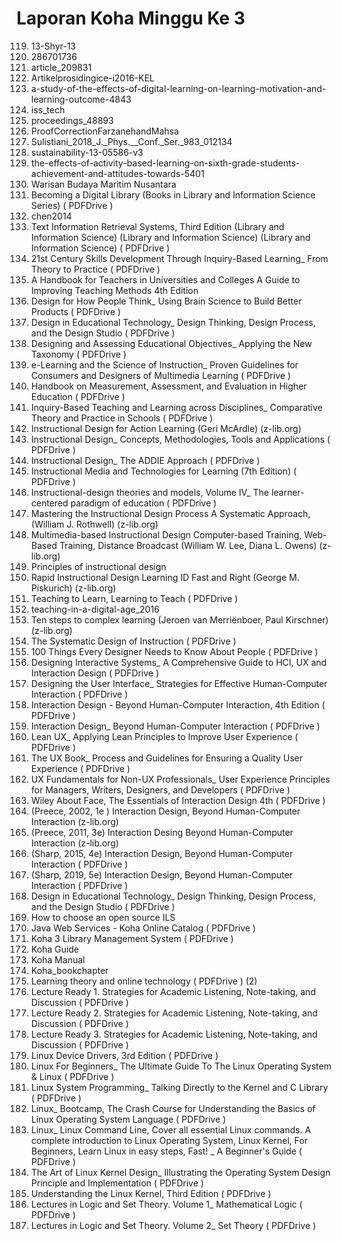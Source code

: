 # Laporan Koha Minggu Ke 3
119. 13-Shyr-13
120. 286701736
121. article_209831
122. Artikelprosidingice-i2016-KEL
123. a-study-of-the-effects-of-digital-learning-on-learning-motivation-and-learning-outcome-4843
124. iss_tech
125. proceedings_48893
126. ProofCorrectionFarzanehandMahsa
127. Sulistiani_2018_J._Phys.__Conf._Ser._983_012134
128. sustainability-13-05586-v3
129. the-effects-of-activity-based-learning-on-sixth-grade-students-achievement-and-attitudes-towards-5401
130. Warisan Budaya Maritim Nusantara
131. Becoming a Digital Library (Books in Library and Information Science Series) ( PDFDrive )
132. chen2014
133. Text Information Retrieval Systems, Third Edition (Library and Information Science) (Library and Information Science) (Library and Information Science) ( PDFDrive )
134. 21st Century Skills Development Through Inquiry-Based Learning_ From Theory to Practice ( PDFDrive )
135. A Handbook for Teachers in Universities and Colleges  A Guide to Improving Teaching Methods 4th Edition
136. Design for How People Think_ Using Brain Science to Build Better Products ( PDFDrive )
137. Design in Educational Technology_ Design Thinking, Design Process, and the Design Studio ( PDFDrive )
138. Designing and Assessing Educational Objectives_ Applying the New Taxonomy ( PDFDrive )
139. e-Learning and the Science of Instruction_ Proven Guidelines for Consumers and Designers of Multimedia Learning ( PDFDrive )
140. Handbook on Measurement, Assessment, and Evaluation in Higher Education ( PDFDrive )
141. Inquiry-Based Teaching and Learning across Disciplines_ Comparative Theory and Practice in Schools ( PDFDrive )
142. Instructional Design for Action Learning (Geri McArdle) (z-lib.org)
143. Instructional Design_ Concepts, Methodologies, Tools and Applications     ( PDFDrive )
144. Instructional Design_ The ADDIE Approach ( PDFDrive )
145. Instructional Media and Technologies for Learning (7th Edition) ( PDFDrive )
146. Instructional-design theories and models, Volume IV_ The learner-centered paradigm of education ( PDFDrive )
147. Mastering the Instructional Design Process  A Systematic Approach, (William J. Rothwell) (z-lib.org)
148. Multimedia-based Instructional Design Computer-based Training, Web-Based Training, Distance Broadcast (William W. Lee, Diana L. Owens) (z-lib.org)
149. Principles of instructional design
150. Rapid Instructional Design Learning ID Fast and Right (George M. Piskurich) (z-lib.org)
151. Teaching to Learn, Learning to Teach ( PDFDrive )
152. teaching-in-a-digital-age_2016
153. Ten steps to complex learning (Jeroen van Merriënboer, Paul Kirschner) (z-lib.org)
154. The Systematic Design of Instruction ( PDFDrive )
155. 100 Things Every Designer Needs to Know About People ( PDFDrive )
156. Designing Interactive Systems_ A Comprehensive Guide to HCI, UX and Interaction Design ( PDFDrive )
157. Designing the User Interface_ Strategies for Effective Human-Computer Interaction ( PDFDrive )
158. Interaction Design - Beyond Human-Computer Interaction, 4th Edition ( PDFDrive )
159. Interaction Design_ Beyond Human-Computer Interaction ( PDFDrive )
160. Lean UX_ Applying Lean Principles to Improve User Experience ( PDFDrive )
161. The UX Book_ Process and Guidelines for Ensuring a Quality User Experience ( PDFDrive )
162. UX Fundamentals for Non-UX Professionals_ User Experience Principles for Managers, Writers, Designers, and Developers ( PDFDrive )
163. Wiley About Face, The Essentials of Interaction Design 4th ( PDFDrive )
164. (Preece, 2002, 1e ) Interaction Design, Beyond Human-Computer Interaction (z-lib.org)
165. (Preece, 2011, 3e) Interaction Desing Beyond Human-Computer Interaction (z-lib.org)
166. (Sharp, 2015, 4e) Interaction Design, Beyond Human-Computer Interaction ( PDFDrive )
167. (Sharp, 2019, 5e) Interaction Design, Beyond Human-Computer Interaction ( PDFDrive )
168. Design in Educational Technology_ Design Thinking, Design Process, and the Design Studio ( PDFDrive )
169. How to choose an open source ILS
170. Java Web Services - Koha Online Catalog ( PDFDrive )
171. Koha 3 Library Management System ( PDFDrive )
172. Koha Guide
173. Koha Manual
174. Koha_bookchapter
175. Learning theory and online technology ( PDFDrive ) (2)
176. Lecture Ready 1. Strategies for Academic Listening, Note-taking, and Discussion ( PDFDrive )
177. Lecture Ready 2. Strategies for Academic Listening, Note-taking, and Discussion ( PDFDrive )
178. Lecture Ready 3. Strategies for Academic Listening, Note-taking, and Discussion ( PDFDrive )
179. Linux Device Drivers, 3rd Edition   ( PDFDrive )
180. Linux For Beginners_ The Ultimate Guide To The Linux Operating System & Linux ( PDFDrive )
181. Linux System Programming_ Talking Directly to the Kernel and C Library ( PDFDrive )
182. Linux_ Bootcamp, The Crash Course for Understanding the Basics of Linux Operating System Language ( PDFDrive )
183. Linux_ Linux Command Line, Cover all essential Linux commands. A complete introduction to Linux Operating System, Linux Kernel, For Beginners, Learn Linux in easy steps, Fast! _ A Beginner's Guide ( PDFDrive )
184. The Art of Linux Kernel Design_ Illustrating the Operating System Design Principle and Implementation ( PDFDrive )
185. Understanding the Linux Kernel, Third Edition ( PDFDrive )
186. Lectures in Logic and Set Theory. Volume 1_ Mathematical Logic ( PDFDrive )
187. Lectures in Logic and Set Theory. Volume 2_ Set Theory ( PDFDrive )